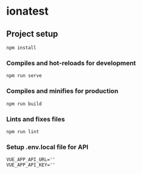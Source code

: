 # ionatest

## Project setup

```
npm install
```

### Compiles and hot-reloads for development

```
npm run serve
```

### Compiles and minifies for production

```
npm run build
```

### Lints and fixes files

```
npm run lint
```

### Setup .env.local file for API

```
VUE_APP_API_URL=''
VUE_APP_API_KEY=''
```
